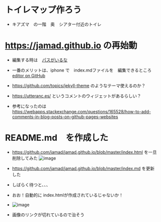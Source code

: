 # トイレマップ作ろう
* キアズマ　の一階　奥　シアター付近のトイレ

# https://jamad.github.io の再始動
* 編集する時は　[パスがいるな](https://github.com/jamad/markdown_devlog/blob/main/pass%E9%96%A2%E9%80%A3%E3%83%A1%E3%83%A2.md)

* 一番のメリットは、iphone で　index.mdファイルを　編集できるところ　[editor on GitHub](https://github.com/jamad/jamad.github.io/edit/master/index.md)
* https://github.com/topics/jekyll-theme  のようなテーマ使えるのか？
* https://utteranc.es/ というコメントのウィジェットがあるらしい？
* 参考になったのは https://webapps.stackexchange.com/questions/165528/how-to-add-comments-in-blog-posts-on-github-pages-websites



# README.md　を作成した
* https://github.com/jamad/jamad.github.io/blob/master/index.html  を一旦削除してみた
![image](https://user-images.githubusercontent.com/949913/235340078-84dabfca-29da-40f0-b920-93be7b20d3d0.png)

* https://github.com/jamad/jamad.github.io/blob/master/index.md を更新した
* しばらく待つと、、、
* おお！自動的に index.htmlが作成されているじゃないか！
* ![image](https://user-images.githubusercontent.com/949913/235340222-ecc72531-4394-45d2-82e9-9a4dd6a63b62.png)

* 画像のリンクが切れているので治そう
